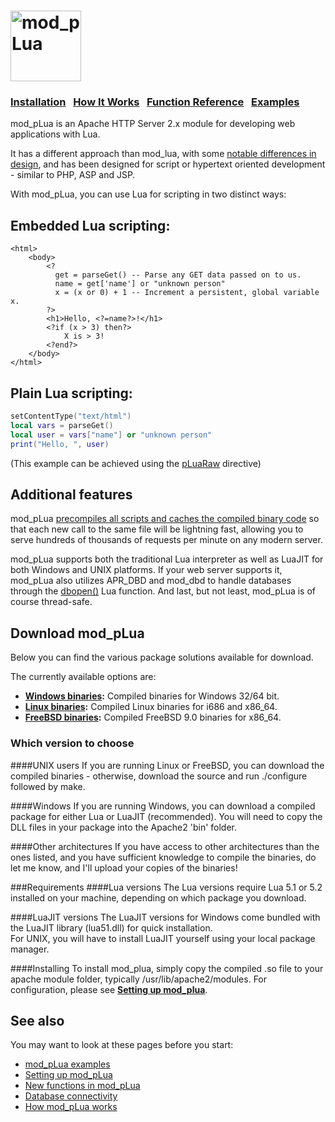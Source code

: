 <h1>
<img src="https://sourceforge.net/p/modplua/wiki/mod_pLua%20logo/attachment/plua_highres.png" height="113" title="mod_pLua"/>
</h1>

### [Installation](#download-mod_plua)  &nbsp; [How It Works](https://github.com/Humbedooh/mod_pLua/blob/master/docs/howitworks.md) &nbsp; [Function Reference](https://github.com/Humbedooh/mod_pLua/blob/master/docs/functions.md) &nbsp; [Examples](https://github.com/Humbedooh/mod_pLua/blob/master/docs/examples.md)

mod_pLua is an Apache HTTP Server 2.x module for developing web applications with Lua.

It has a different approach than mod_lua, with some [notable differences in design](https://github.com/Humbedooh/mod_pLua/blob/master/docs/howitworks.md#mod_plua-or-mod_lua), and has been designed for script or hypertext oriented development - similar to PHP, ASP and JSP.

With mod_pLua, you can use Lua for scripting in two distinct ways:

## Embedded Lua scripting:

    <html>
        <body>
            <?
              get = parseGet() -- Parse any GET data passed on to us.
              name = get['name'] or "unknown person"
              x = (x or 0) + 1 -- Increment a persistent, global variable x.
            ?>
            <h1>Hello, <?=name?>!</h1>
            <?if (x > 3) then?>
                X is > 3!
            <?end?>
        </body>
    </html>


## Plain Lua scripting:

```lua
setContentType("text/html")
local vars = parseGet()
local user = vars["name"] or "unknown person"
print("Hello, ", user)
```

(This example can be achieved using the [pLuaRaw](https://github.com/Humbedooh/mod_pLua/blob/master/docs/setup.md#pluaraw-ext) directive)

## Additional features

mod_pLua [precompiles all scripts and caches the compiled binary code](https://github.com/Humbedooh/mod_pLua/blob/master/docs/howitworks.md) so that each new call to the same file will be lightning fast, allowing you to serve hundreds of thousands of requests per minute on any modern server.

mod_pLua supports both the traditional Lua interpreter as well as LuaJIT for both Windows and UNIX platforms.
If your web server supports it, mod_pLua also utilizes APR_DBD and mod_dbd to handle databases through the [dbopen()](https://github.com/Humbedooh/mod_pLua/blob/master/docs/functions.md#dbopendbtype-parameters) Lua function. And last, but not least, mod_pLua is of course thread-safe.

## Download mod_pLua

Below you can find the various package solutions available for download.

The currently available options are:

* **[Windows binaries](https://sourceforge.net/projects/modplua/files/Windows%20binaries/):** Compiled binaries for Windows 32/64 bit.
* **[Linux binaries](https://sourceforge.net/projects/modplua/files/Linux%20binaries):** Compiled Linux binaries for i686 and x86_64.
* **[FreeBSD binaries](https://sourceforge.net/projects/modplua/files/FreeBSD%20binaries):** Compiled FreeBSD 9.0 binaries for x86_64.

### Which version to choose
####UNIX users
If you are running Linux or FreeBSD, you can download the compiled binaries - otherwise, download the source and run ./configure followed by make.

####Windows
If you are running Windows, you can download a compiled package for either Lua or LuaJIT (recommended).
You will need to copy the DLL files in your package into the Apache2 'bin' folder.

####Other architectures
If you have access to other architectures than the ones listed, and you have sufficient knowledge to compile the binaries, do let me know, and I'll upload your copies of the binaries!

###Requirements
####Lua versions
The Lua versions require Lua 5.1 or 5.2 installed on your machine, depending on which package you download.

####LuaJIT versions
The LuaJIT versions for Windows come bundled with the LuaJIT library (lua51.dll) for quick installation.  
For UNIX, you will have to install LuaJIT yourself using your local package manager.

####Installing
To install mod_plua, simply copy the compiled .so file to your apache module folder, typically /usr/lib/apache2/modules.
For configuration, please see **[Setting up mod_plua](https://github.com/Humbedooh/mod_pLua/blob/master/docs/setup.md)**.

## See also

You may want to look at these pages before you start:

* [mod_pLua examples](https://github.com/Humbedooh/mod_pLua/blob/master/docs/examples.md)
* [Setting up mod_pLua](https://github.com/Humbedooh/mod_pLua/blob/master/docs/setup.md)
* [New functions in mod_pLua](https://github.com/Humbedooh/mod_pLua/blob/master/docs/functions.md)
* [Database connectivity](https://github.com/Humbedooh/mod_pLua/blob/master/docs/database.md)
* [How mod_pLua works](https://github.com/Humbedooh/mod_pLua/blob/master/docs/howitworks.md)
